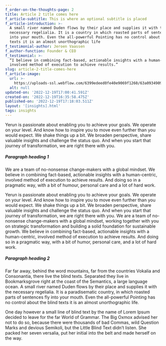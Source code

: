 ```yaml
---
f_order-on-the-thoughts-page: 2
title: Article 2 title comes here
f_article-subtitle: This is where an optional subtitle is placed
f_article-introduction: >-
  A small river named Duden flows by their place and supplies it with the
  necessary regelialia. It is a country in which roasted parts of sentences fly
  into your mouth. Even the all-powerful Pointing has no control about the blind
  texts it is an almost unorthographic life 
f_testimonial-author: Jeroen Vaassen
f_author-function: Founder & CEO
f_testimonial: >-
  “I believe in combining fact-based, actionable insights with a human-centric,
  involved method of execution to achieve results.”
slug: article-2-title-comes-here
f_article-image:
  url: >-
    https://uploads-ssl.webflow.com/6399edeed0fe40e9069f1260/63a0934909d1d01af23a47ba_02.jpg
  alt: null
updated-on: '2022-12-19T17:00:41.591Z'
created-on: '2022-12-19T16:35:58.475Z'
published-on: '2022-12-19T17:18:03.511Z'
layout: '[insights].html'
tags: insights
---
```


Yerun is passionate about enabling you to achieve your goals. We operate on your level. And know how to inspire you to move even further than you would expect. We shake things up a bit. We broaden perspective, share valuable insights and challenge the status quo. And when you start that journey of transformation, we are right there with you.

##### Paragraph heading 1

We are a team of no-nonsense change-makers with a global mindset. We believe in combining fact-based, actionable insights with a human-centric, involved method of execution to achieve results. And doing so in a pragmatic way, with a bit of humour, personal care and a lot of hard work.

Yerun is passionate about enabling you to achieve your goals. We operate on your level. And know how to inspire you to move even further than you would expect. We shake things up a bit. We broaden perspective, share valuable insights and challenge the status quo. And when you start that journey of transformation, we are right there with you. We are a team of no-nonsense change-makers with a global mindset, working together with you on strategic transformation and building a solid foundation for sustainable growth. We believe in combining fact-based, actionable insights with a human-centric, involved method of execution to achieve results. And doing so in a pragmatic way, with a bit of humor, personal care, and a lot of hard work.

##### Paragraph heading 2

Far far away, behind the word mountains, far from the countries Vokalia and Consonantia, there live the blind texts. Separated they live in Bookmarksgrove right at the coast of the Semantics, a large language ocean. A small river named Duden flows by their place and supplies it with the necessary regelialia. It is a paradisematic country, in which roasted parts of sentences fly into your mouth. Even the all-powerful Pointing has no control about the blind texts it is an almost unorthographic life.

One day however a small line of blind text by the name of Lorem Ipsum decided to leave for the far World of Grammar. The Big Oxmox advised her not to do so, because there were thousands of bad Commas, wild Question Marks and devious Semikoli, but the Little Blind Text didn’t listen. She packed her seven versalia, put her initial into the belt and made herself on the way.
